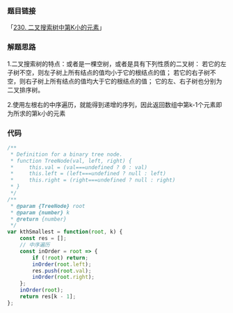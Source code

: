 ### 题目链接

「[230. 二叉搜索树中第K小的元素](https://leetcode.cn/problems/kth-smallest-element-in-a-bst/)」

### 解题思路

1.二叉搜索树的特点：或者是一棵空树，或者是具有下列性质的二叉树： 若它的左子树不空，则左子树上所有结点的值均小于它的根结点的值； 若它的右子树不空，则右子树上所有结点的值均大于它的根结点的值； 它的左、右子树也分别为二叉排序树。

2.使用左根右的中序遍历，就能得到递增的序列，因此返回数组中第k-1个元素即为所求的第k小的元素

### 代码

```javascript
/**
 * Definition for a binary tree node.
 * function TreeNode(val, left, right) {
 *     this.val = (val===undefined ? 0 : val)
 *     this.left = (left===undefined ? null : left)
 *     this.right = (right===undefined ? null : right)
 * }
 */
/**
 * @param {TreeNode} root
 * @param {number} k
 * @return {number}
 */
var kthSmallest = function(root, k) {
    const res = [];
    // 中序遍历
    const inOrder = root => {
        if (!root) return;
        inOrder(root.left);
        res.push(root.val);
        inOrder(root.right);
    };
    inOrder(root);
    return res[k - 1];
};
```

